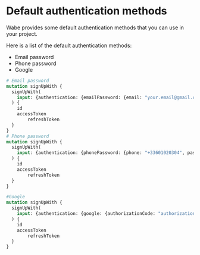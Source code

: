 # Default authentication methods

Wabe provides some default authentication methods that you can use in your project.

Here is a list of the default authentication methods:

- Email password
- Phone password
- Google

```graphql
# Email password
mutation signUpWith {
  signUpWith(
    input: {authentication: {emailPassword: {email: "your.email@gmail.com", password: "password"}}}
  ) {
    id
    accessToken
		refreshToken
  }
}
# Phone password
mutation signUpWith {
  signUpWith(
    input: {authentication: {phonePassword: {phone: "+33601020304", password: "password"}}}
  ) {
    id
    accessToken
		refreshToken
  }
}

#Google
mutation signUpWith {
  signUpWith(
    input: {authentication: {google: {authorizationCode: "authorizationCode", codeVerifier: "codeVerifier"}}}
  ) {
    id
    accessToken
		refreshToken
  }
}
```
